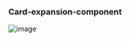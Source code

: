 ### Card-expansion-component

![image](https://github.com/Mengbooo/POKEMENG-/assets/143786942/d42efdee-c2b3-47f3-9610-60120baada0e)



